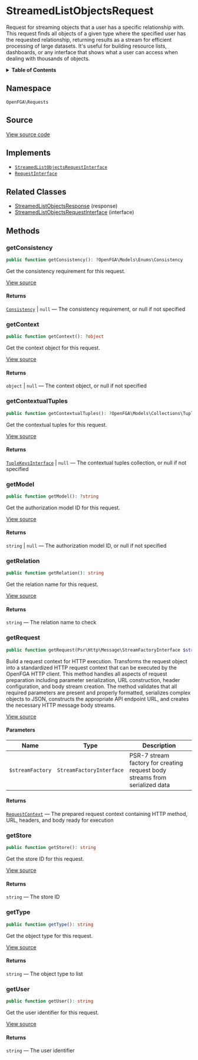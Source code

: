 # StreamedListObjectsRequest

Request for streaming objects that a user has a specific relationship with. This request finds all objects of a given type where the specified user has the requested relationship, returning results as a stream for efficient processing of large datasets. It&#039;s useful for building resource lists, dashboards, or any interface that shows what a user can access when dealing with thousands of objects.

<details>
<summary><strong>Table of Contents</strong></summary>

- [Namespace](#namespace)
- [Source](#source)
- [Implements](#implements)
- [Related Classes](#related-classes)
- [Methods](#methods)

- [`getConsistency()`](#getconsistency)
  - [`getContext()`](#getcontext)
  - [`getContextualTuples()`](#getcontextualtuples)
  - [`getModel()`](#getmodel)
  - [`getRelation()`](#getrelation)
  - [`getRequest()`](#getrequest)
  - [`getStore()`](#getstore)
  - [`getType()`](#gettype)
  - [`getUser()`](#getuser)

</details>

## Namespace

`OpenFGA\Requests`

## Source

[View source code](https://github.com/evansims/openfga-php/blob/main/src/Requests/StreamedListObjectsRequest.php)

## Implements

- [`StreamedListObjectsRequestInterface`](StreamedListObjectsRequestInterface.md)
- [`RequestInterface`](RequestInterface.md)

## Related Classes

- [StreamedListObjectsResponse](Responses/StreamedListObjectsResponse.md) (response)
- [StreamedListObjectsRequestInterface](Requests/StreamedListObjectsRequestInterface.md) (interface)

## Methods

### getConsistency

```php
public function getConsistency(): ?OpenFGA\Models\Enums\Consistency

```

Get the consistency requirement for this request.

[View source](https://github.com/evansims/openfga-php/blob/main/src/Requests/StreamedListObjectsRequest.php#L86)

#### Returns

[`Consistency`](Models/Enums/Consistency.md) &#124; `null` — The consistency requirement, or null if not specified

### getContext

```php
public function getContext(): ?object

```

Get the context object for this request.

[View source](https://github.com/evansims/openfga-php/blob/main/src/Requests/StreamedListObjectsRequest.php#L95)

#### Returns

`object` &#124; `null` — The context object, or null if not specified

### getContextualTuples

```php
public function getContextualTuples(): ?OpenFGA\Models\Collections\TupleKeysInterface

```

Get the contextual tuples for this request.

[View source](https://github.com/evansims/openfga-php/blob/main/src/Requests/StreamedListObjectsRequest.php#L104)

#### Returns

[`TupleKeysInterface`](Models/Collections/TupleKeysInterface.md) &#124; `null` — The contextual tuples collection, or null if not specified

### getModel

```php
public function getModel(): ?string

```

Get the authorization model ID for this request.

[View source](https://github.com/evansims/openfga-php/blob/main/src/Requests/StreamedListObjectsRequest.php#L113)

#### Returns

`string` &#124; `null` — The authorization model ID, or null if not specified

### getRelation

```php
public function getRelation(): string

```

Get the relation name for this request.

[View source](https://github.com/evansims/openfga-php/blob/main/src/Requests/StreamedListObjectsRequest.php#L122)

#### Returns

`string` — The relation name to check

### getRequest

```php
public function getRequest(Psr\Http\Message\StreamFactoryInterface $streamFactory): OpenFGA\Network\RequestContext

```

Build a request context for HTTP execution. Transforms the request object into a standardized HTTP request context that can be executed by the OpenFGA HTTP client. This method handles all aspects of request preparation including parameter serialization, URL construction, header configuration, and body stream creation. The method validates that all required parameters are present and properly formatted, serializes complex objects to JSON, constructs the appropriate API endpoint URL, and creates the necessary HTTP message body streams.

[View source](https://github.com/evansims/openfga-php/blob/main/src/Requests/StreamedListObjectsRequest.php#L133)

#### Parameters

| Name             | Type                     | Description                                                                 |
| ---------------- | ------------------------ | --------------------------------------------------------------------------- |
| `$streamFactory` | `StreamFactoryInterface` | PSR-7 stream factory for creating request body streams from serialized data |

#### Returns

[`RequestContext`](Network/RequestContext.md) — The prepared request context containing HTTP method, URL, headers, and body ready for execution

### getStore

```php
public function getStore(): string

```

Get the store ID for this request.

[View source](https://github.com/evansims/openfga-php/blob/main/src/Requests/StreamedListObjectsRequest.php#L160)

#### Returns

`string` — The store ID

### getType

```php
public function getType(): string

```

Get the object type for this request.

[View source](https://github.com/evansims/openfga-php/blob/main/src/Requests/StreamedListObjectsRequest.php#L169)

#### Returns

`string` — The object type to list

### getUser

```php
public function getUser(): string

```

Get the user identifier for this request.

[View source](https://github.com/evansims/openfga-php/blob/main/src/Requests/StreamedListObjectsRequest.php#L178)

#### Returns

`string` — The user identifier

